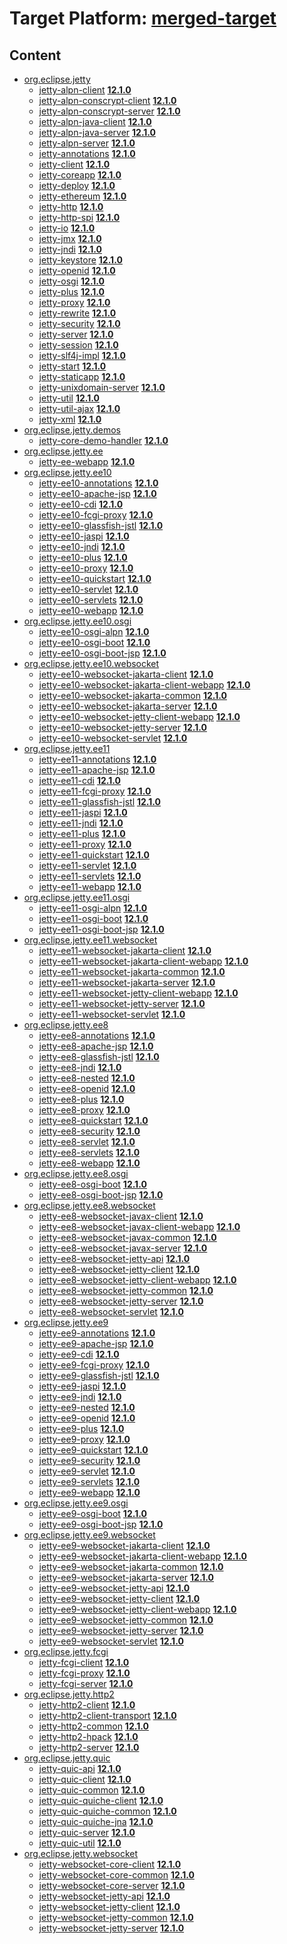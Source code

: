 # Target Platform: [merged-target](https://github.com/eclipse-orbit/orbit-simrel/blob/main/maven-jetty/tp/MavenJetty.target)

## Content
 - [org.eclipse.jetty](https://repo.maven.apache.org/maven2/org/eclipse/jetty/)
    - [jetty-alpn-client](https://repo.maven.apache.org/maven2/org/eclipse/jetty/jetty-alpn-client/) **[12.1.0](https://repo.maven.apache.org/maven2/org/eclipse/jetty/jetty-alpn-client/12.1.0)**
    - [jetty-alpn-conscrypt-client](https://repo.maven.apache.org/maven2/org/eclipse/jetty/jetty-alpn-conscrypt-client/) **[12.1.0](https://repo.maven.apache.org/maven2/org/eclipse/jetty/jetty-alpn-conscrypt-client/12.1.0)**
    - [jetty-alpn-conscrypt-server](https://repo.maven.apache.org/maven2/org/eclipse/jetty/jetty-alpn-conscrypt-server/) **[12.1.0](https://repo.maven.apache.org/maven2/org/eclipse/jetty/jetty-alpn-conscrypt-server/12.1.0)**
    - [jetty-alpn-java-client](https://repo.maven.apache.org/maven2/org/eclipse/jetty/jetty-alpn-java-client/) **[12.1.0](https://repo.maven.apache.org/maven2/org/eclipse/jetty/jetty-alpn-java-client/12.1.0)**
    - [jetty-alpn-java-server](https://repo.maven.apache.org/maven2/org/eclipse/jetty/jetty-alpn-java-server/) **[12.1.0](https://repo.maven.apache.org/maven2/org/eclipse/jetty/jetty-alpn-java-server/12.1.0)**
    - [jetty-alpn-server](https://repo.maven.apache.org/maven2/org/eclipse/jetty/jetty-alpn-server/) **[12.1.0](https://repo.maven.apache.org/maven2/org/eclipse/jetty/jetty-alpn-server/12.1.0)**
    - [jetty-annotations](https://repo.maven.apache.org/maven2/org/eclipse/jetty/jetty-annotations/) **[12.1.0](https://repo.maven.apache.org/maven2/org/eclipse/jetty/jetty-annotations/12.1.0)**
    - [jetty-client](https://repo.maven.apache.org/maven2/org/eclipse/jetty/jetty-client/) **[12.1.0](https://repo.maven.apache.org/maven2/org/eclipse/jetty/jetty-client/12.1.0)**
    - [jetty-coreapp](https://repo.maven.apache.org/maven2/org/eclipse/jetty/jetty-coreapp/) **[12.1.0](https://repo.maven.apache.org/maven2/org/eclipse/jetty/jetty-coreapp/12.1.0)**
    - [jetty-deploy](https://repo.maven.apache.org/maven2/org/eclipse/jetty/jetty-deploy/) **[12.1.0](https://repo.maven.apache.org/maven2/org/eclipse/jetty/jetty-deploy/12.1.0)**
    - [jetty-ethereum](https://repo.maven.apache.org/maven2/org/eclipse/jetty/jetty-ethereum/) **[12.1.0](https://repo.maven.apache.org/maven2/org/eclipse/jetty/jetty-ethereum/12.1.0)**
    - [jetty-http](https://repo.maven.apache.org/maven2/org/eclipse/jetty/jetty-http/) **[12.1.0](https://repo.maven.apache.org/maven2/org/eclipse/jetty/jetty-http/12.1.0)**
    - [jetty-http-spi](https://repo.maven.apache.org/maven2/org/eclipse/jetty/jetty-http-spi/) **[12.1.0](https://repo.maven.apache.org/maven2/org/eclipse/jetty/jetty-http-spi/12.1.0)**
    - [jetty-io](https://repo.maven.apache.org/maven2/org/eclipse/jetty/jetty-io/) **[12.1.0](https://repo.maven.apache.org/maven2/org/eclipse/jetty/jetty-io/12.1.0)**
    - [jetty-jmx](https://repo.maven.apache.org/maven2/org/eclipse/jetty/jetty-jmx/) **[12.1.0](https://repo.maven.apache.org/maven2/org/eclipse/jetty/jetty-jmx/12.1.0)**
    - [jetty-jndi](https://repo.maven.apache.org/maven2/org/eclipse/jetty/jetty-jndi/) **[12.1.0](https://repo.maven.apache.org/maven2/org/eclipse/jetty/jetty-jndi/12.1.0)**
    - [jetty-keystore](https://repo.maven.apache.org/maven2/org/eclipse/jetty/jetty-keystore/) **[12.1.0](https://repo.maven.apache.org/maven2/org/eclipse/jetty/jetty-keystore/12.1.0)**
    - [jetty-openid](https://repo.maven.apache.org/maven2/org/eclipse/jetty/jetty-openid/) **[12.1.0](https://repo.maven.apache.org/maven2/org/eclipse/jetty/jetty-openid/12.1.0)**
    - [jetty-osgi](https://repo.maven.apache.org/maven2/org/eclipse/jetty/jetty-osgi/) **[12.1.0](https://repo.maven.apache.org/maven2/org/eclipse/jetty/jetty-osgi/12.1.0)**
    - [jetty-plus](https://repo.maven.apache.org/maven2/org/eclipse/jetty/jetty-plus/) **[12.1.0](https://repo.maven.apache.org/maven2/org/eclipse/jetty/jetty-plus/12.1.0)**
    - [jetty-proxy](https://repo.maven.apache.org/maven2/org/eclipse/jetty/jetty-proxy/) **[12.1.0](https://repo.maven.apache.org/maven2/org/eclipse/jetty/jetty-proxy/12.1.0)**
    - [jetty-rewrite](https://repo.maven.apache.org/maven2/org/eclipse/jetty/jetty-rewrite/) **[12.1.0](https://repo.maven.apache.org/maven2/org/eclipse/jetty/jetty-rewrite/12.1.0)**
    - [jetty-security](https://repo.maven.apache.org/maven2/org/eclipse/jetty/jetty-security/) **[12.1.0](https://repo.maven.apache.org/maven2/org/eclipse/jetty/jetty-security/12.1.0)**
    - [jetty-server](https://repo.maven.apache.org/maven2/org/eclipse/jetty/jetty-server/) **[12.1.0](https://repo.maven.apache.org/maven2/org/eclipse/jetty/jetty-server/12.1.0)**
    - [jetty-session](https://repo.maven.apache.org/maven2/org/eclipse/jetty/jetty-session/) **[12.1.0](https://repo.maven.apache.org/maven2/org/eclipse/jetty/jetty-session/12.1.0)**
    - [jetty-slf4j-impl](https://repo.maven.apache.org/maven2/org/eclipse/jetty/jetty-slf4j-impl/) **[12.1.0](https://repo.maven.apache.org/maven2/org/eclipse/jetty/jetty-slf4j-impl/12.1.0)**
    - [jetty-start](https://repo.maven.apache.org/maven2/org/eclipse/jetty/jetty-start/) **[12.1.0](https://repo.maven.apache.org/maven2/org/eclipse/jetty/jetty-start/12.1.0)**
    - [jetty-staticapp](https://repo.maven.apache.org/maven2/org/eclipse/jetty/jetty-staticapp/) **[12.1.0](https://repo.maven.apache.org/maven2/org/eclipse/jetty/jetty-staticapp/12.1.0)**
    - [jetty-unixdomain-server](https://repo.maven.apache.org/maven2/org/eclipse/jetty/jetty-unixdomain-server/) **[12.1.0](https://repo.maven.apache.org/maven2/org/eclipse/jetty/jetty-unixdomain-server/12.1.0)**
    - [jetty-util](https://repo.maven.apache.org/maven2/org/eclipse/jetty/jetty-util/) **[12.1.0](https://repo.maven.apache.org/maven2/org/eclipse/jetty/jetty-util/12.1.0)**
    - [jetty-util-ajax](https://repo.maven.apache.org/maven2/org/eclipse/jetty/jetty-util-ajax/) **[12.1.0](https://repo.maven.apache.org/maven2/org/eclipse/jetty/jetty-util-ajax/12.1.0)**
    - [jetty-xml](https://repo.maven.apache.org/maven2/org/eclipse/jetty/jetty-xml/) **[12.1.0](https://repo.maven.apache.org/maven2/org/eclipse/jetty/jetty-xml/12.1.0)**
 - [org.eclipse.jetty.demos](https://repo.maven.apache.org/maven2/org/eclipse/jetty/demos/)
    - [jetty-core-demo-handler](https://repo.maven.apache.org/maven2/org/eclipse/jetty/demos/jetty-core-demo-handler/) **[12.1.0](https://repo.maven.apache.org/maven2/org/eclipse/jetty/demos/jetty-core-demo-handler/12.1.0)**
 - [org.eclipse.jetty.ee](https://repo.maven.apache.org/maven2/org/eclipse/jetty/ee/)
    - [jetty-ee-webapp](https://repo.maven.apache.org/maven2/org/eclipse/jetty/ee/jetty-ee-webapp/) **[12.1.0](https://repo.maven.apache.org/maven2/org/eclipse/jetty/ee/jetty-ee-webapp/12.1.0)**
 - [org.eclipse.jetty.ee10](https://repo.maven.apache.org/maven2/org/eclipse/jetty/ee10/)
    - [jetty-ee10-annotations](https://repo.maven.apache.org/maven2/org/eclipse/jetty/ee10/jetty-ee10-annotations/) **[12.1.0](https://repo.maven.apache.org/maven2/org/eclipse/jetty/ee10/jetty-ee10-annotations/12.1.0)**
    - [jetty-ee10-apache-jsp](https://repo.maven.apache.org/maven2/org/eclipse/jetty/ee10/jetty-ee10-apache-jsp/) **[12.1.0](https://repo.maven.apache.org/maven2/org/eclipse/jetty/ee10/jetty-ee10-apache-jsp/12.1.0)**
    - [jetty-ee10-cdi](https://repo.maven.apache.org/maven2/org/eclipse/jetty/ee10/jetty-ee10-cdi/) **[12.1.0](https://repo.maven.apache.org/maven2/org/eclipse/jetty/ee10/jetty-ee10-cdi/12.1.0)**
    - [jetty-ee10-fcgi-proxy](https://repo.maven.apache.org/maven2/org/eclipse/jetty/ee10/jetty-ee10-fcgi-proxy/) **[12.1.0](https://repo.maven.apache.org/maven2/org/eclipse/jetty/ee10/jetty-ee10-fcgi-proxy/12.1.0)**
    - [jetty-ee10-glassfish-jstl](https://repo.maven.apache.org/maven2/org/eclipse/jetty/ee10/jetty-ee10-glassfish-jstl/) **[12.1.0](https://repo.maven.apache.org/maven2/org/eclipse/jetty/ee10/jetty-ee10-glassfish-jstl/12.1.0)**
    - [jetty-ee10-jaspi](https://repo.maven.apache.org/maven2/org/eclipse/jetty/ee10/jetty-ee10-jaspi/) **[12.1.0](https://repo.maven.apache.org/maven2/org/eclipse/jetty/ee10/jetty-ee10-jaspi/12.1.0)**
    - [jetty-ee10-jndi](https://repo.maven.apache.org/maven2/org/eclipse/jetty/ee10/jetty-ee10-jndi/) **[12.1.0](https://repo.maven.apache.org/maven2/org/eclipse/jetty/ee10/jetty-ee10-jndi/12.1.0)**
    - [jetty-ee10-plus](https://repo.maven.apache.org/maven2/org/eclipse/jetty/ee10/jetty-ee10-plus/) **[12.1.0](https://repo.maven.apache.org/maven2/org/eclipse/jetty/ee10/jetty-ee10-plus/12.1.0)**
    - [jetty-ee10-proxy](https://repo.maven.apache.org/maven2/org/eclipse/jetty/ee10/jetty-ee10-proxy/) **[12.1.0](https://repo.maven.apache.org/maven2/org/eclipse/jetty/ee10/jetty-ee10-proxy/12.1.0)**
    - [jetty-ee10-quickstart](https://repo.maven.apache.org/maven2/org/eclipse/jetty/ee10/jetty-ee10-quickstart/) **[12.1.0](https://repo.maven.apache.org/maven2/org/eclipse/jetty/ee10/jetty-ee10-quickstart/12.1.0)**
    - [jetty-ee10-servlet](https://repo.maven.apache.org/maven2/org/eclipse/jetty/ee10/jetty-ee10-servlet/) **[12.1.0](https://repo.maven.apache.org/maven2/org/eclipse/jetty/ee10/jetty-ee10-servlet/12.1.0)**
    - [jetty-ee10-servlets](https://repo.maven.apache.org/maven2/org/eclipse/jetty/ee10/jetty-ee10-servlets/) **[12.1.0](https://repo.maven.apache.org/maven2/org/eclipse/jetty/ee10/jetty-ee10-servlets/12.1.0)**
    - [jetty-ee10-webapp](https://repo.maven.apache.org/maven2/org/eclipse/jetty/ee10/jetty-ee10-webapp/) **[12.1.0](https://repo.maven.apache.org/maven2/org/eclipse/jetty/ee10/jetty-ee10-webapp/12.1.0)**
 - [org.eclipse.jetty.ee10.osgi](https://repo.maven.apache.org/maven2/org/eclipse/jetty/ee10/osgi/)
    - [jetty-ee10-osgi-alpn](https://repo.maven.apache.org/maven2/org/eclipse/jetty/ee10/osgi/jetty-ee10-osgi-alpn/) **[12.1.0](https://repo.maven.apache.org/maven2/org/eclipse/jetty/ee10/osgi/jetty-ee10-osgi-alpn/12.1.0)**
    - [jetty-ee10-osgi-boot](https://repo.maven.apache.org/maven2/org/eclipse/jetty/ee10/osgi/jetty-ee10-osgi-boot/) **[12.1.0](https://repo.maven.apache.org/maven2/org/eclipse/jetty/ee10/osgi/jetty-ee10-osgi-boot/12.1.0)**
    - [jetty-ee10-osgi-boot-jsp](https://repo.maven.apache.org/maven2/org/eclipse/jetty/ee10/osgi/jetty-ee10-osgi-boot-jsp/) **[12.1.0](https://repo.maven.apache.org/maven2/org/eclipse/jetty/ee10/osgi/jetty-ee10-osgi-boot-jsp/12.1.0)**
 - [org.eclipse.jetty.ee10.websocket](https://repo.maven.apache.org/maven2/org/eclipse/jetty/ee10/websocket/)
    - [jetty-ee10-websocket-jakarta-client](https://repo.maven.apache.org/maven2/org/eclipse/jetty/ee10/websocket/jetty-ee10-websocket-jakarta-client/) **[12.1.0](https://repo.maven.apache.org/maven2/org/eclipse/jetty/ee10/websocket/jetty-ee10-websocket-jakarta-client/12.1.0)**
    - [jetty-ee10-websocket-jakarta-client-webapp](https://repo.maven.apache.org/maven2/org/eclipse/jetty/ee10/websocket/jetty-ee10-websocket-jakarta-client-webapp/) **[12.1.0](https://repo.maven.apache.org/maven2/org/eclipse/jetty/ee10/websocket/jetty-ee10-websocket-jakarta-client-webapp/12.1.0)**
    - [jetty-ee10-websocket-jakarta-common](https://repo.maven.apache.org/maven2/org/eclipse/jetty/ee10/websocket/jetty-ee10-websocket-jakarta-common/) **[12.1.0](https://repo.maven.apache.org/maven2/org/eclipse/jetty/ee10/websocket/jetty-ee10-websocket-jakarta-common/12.1.0)**
    - [jetty-ee10-websocket-jakarta-server](https://repo.maven.apache.org/maven2/org/eclipse/jetty/ee10/websocket/jetty-ee10-websocket-jakarta-server/) **[12.1.0](https://repo.maven.apache.org/maven2/org/eclipse/jetty/ee10/websocket/jetty-ee10-websocket-jakarta-server/12.1.0)**
    - [jetty-ee10-websocket-jetty-client-webapp](https://repo.maven.apache.org/maven2/org/eclipse/jetty/ee10/websocket/jetty-ee10-websocket-jetty-client-webapp/) **[12.1.0](https://repo.maven.apache.org/maven2/org/eclipse/jetty/ee10/websocket/jetty-ee10-websocket-jetty-client-webapp/12.1.0)**
    - [jetty-ee10-websocket-jetty-server](https://repo.maven.apache.org/maven2/org/eclipse/jetty/ee10/websocket/jetty-ee10-websocket-jetty-server/) **[12.1.0](https://repo.maven.apache.org/maven2/org/eclipse/jetty/ee10/websocket/jetty-ee10-websocket-jetty-server/12.1.0)**
    - [jetty-ee10-websocket-servlet](https://repo.maven.apache.org/maven2/org/eclipse/jetty/ee10/websocket/jetty-ee10-websocket-servlet/) **[12.1.0](https://repo.maven.apache.org/maven2/org/eclipse/jetty/ee10/websocket/jetty-ee10-websocket-servlet/12.1.0)**
 - [org.eclipse.jetty.ee11](https://repo.maven.apache.org/maven2/org/eclipse/jetty/ee11/)
    - [jetty-ee11-annotations](https://repo.maven.apache.org/maven2/org/eclipse/jetty/ee11/jetty-ee11-annotations/) **[12.1.0](https://repo.maven.apache.org/maven2/org/eclipse/jetty/ee11/jetty-ee11-annotations/12.1.0)**
    - [jetty-ee11-apache-jsp](https://repo.maven.apache.org/maven2/org/eclipse/jetty/ee11/jetty-ee11-apache-jsp/) **[12.1.0](https://repo.maven.apache.org/maven2/org/eclipse/jetty/ee11/jetty-ee11-apache-jsp/12.1.0)**
    - [jetty-ee11-cdi](https://repo.maven.apache.org/maven2/org/eclipse/jetty/ee11/jetty-ee11-cdi/) **[12.1.0](https://repo.maven.apache.org/maven2/org/eclipse/jetty/ee11/jetty-ee11-cdi/12.1.0)**
    - [jetty-ee11-fcgi-proxy](https://repo.maven.apache.org/maven2/org/eclipse/jetty/ee11/jetty-ee11-fcgi-proxy/) **[12.1.0](https://repo.maven.apache.org/maven2/org/eclipse/jetty/ee11/jetty-ee11-fcgi-proxy/12.1.0)**
    - [jetty-ee11-glassfish-jstl](https://repo.maven.apache.org/maven2/org/eclipse/jetty/ee11/jetty-ee11-glassfish-jstl/) **[12.1.0](https://repo.maven.apache.org/maven2/org/eclipse/jetty/ee11/jetty-ee11-glassfish-jstl/12.1.0)**
    - [jetty-ee11-jaspi](https://repo.maven.apache.org/maven2/org/eclipse/jetty/ee11/jetty-ee11-jaspi/) **[12.1.0](https://repo.maven.apache.org/maven2/org/eclipse/jetty/ee11/jetty-ee11-jaspi/12.1.0)**
    - [jetty-ee11-jndi](https://repo.maven.apache.org/maven2/org/eclipse/jetty/ee11/jetty-ee11-jndi/) **[12.1.0](https://repo.maven.apache.org/maven2/org/eclipse/jetty/ee11/jetty-ee11-jndi/12.1.0)**
    - [jetty-ee11-plus](https://repo.maven.apache.org/maven2/org/eclipse/jetty/ee11/jetty-ee11-plus/) **[12.1.0](https://repo.maven.apache.org/maven2/org/eclipse/jetty/ee11/jetty-ee11-plus/12.1.0)**
    - [jetty-ee11-proxy](https://repo.maven.apache.org/maven2/org/eclipse/jetty/ee11/jetty-ee11-proxy/) **[12.1.0](https://repo.maven.apache.org/maven2/org/eclipse/jetty/ee11/jetty-ee11-proxy/12.1.0)**
    - [jetty-ee11-quickstart](https://repo.maven.apache.org/maven2/org/eclipse/jetty/ee11/jetty-ee11-quickstart/) **[12.1.0](https://repo.maven.apache.org/maven2/org/eclipse/jetty/ee11/jetty-ee11-quickstart/12.1.0)**
    - [jetty-ee11-servlet](https://repo.maven.apache.org/maven2/org/eclipse/jetty/ee11/jetty-ee11-servlet/) **[12.1.0](https://repo.maven.apache.org/maven2/org/eclipse/jetty/ee11/jetty-ee11-servlet/12.1.0)**
    - [jetty-ee11-servlets](https://repo.maven.apache.org/maven2/org/eclipse/jetty/ee11/jetty-ee11-servlets/) **[12.1.0](https://repo.maven.apache.org/maven2/org/eclipse/jetty/ee11/jetty-ee11-servlets/12.1.0)**
    - [jetty-ee11-webapp](https://repo.maven.apache.org/maven2/org/eclipse/jetty/ee11/jetty-ee11-webapp/) **[12.1.0](https://repo.maven.apache.org/maven2/org/eclipse/jetty/ee11/jetty-ee11-webapp/12.1.0)**
 - [org.eclipse.jetty.ee11.osgi](https://repo.maven.apache.org/maven2/org/eclipse/jetty/ee11/osgi/)
    - [jetty-ee11-osgi-alpn](https://repo.maven.apache.org/maven2/org/eclipse/jetty/ee11/osgi/jetty-ee11-osgi-alpn/) **[12.1.0](https://repo.maven.apache.org/maven2/org/eclipse/jetty/ee11/osgi/jetty-ee11-osgi-alpn/12.1.0)**
    - [jetty-ee11-osgi-boot](https://repo.maven.apache.org/maven2/org/eclipse/jetty/ee11/osgi/jetty-ee11-osgi-boot/) **[12.1.0](https://repo.maven.apache.org/maven2/org/eclipse/jetty/ee11/osgi/jetty-ee11-osgi-boot/12.1.0)**
    - [jetty-ee11-osgi-boot-jsp](https://repo.maven.apache.org/maven2/org/eclipse/jetty/ee11/osgi/jetty-ee11-osgi-boot-jsp/) **[12.1.0](https://repo.maven.apache.org/maven2/org/eclipse/jetty/ee11/osgi/jetty-ee11-osgi-boot-jsp/12.1.0)**
 - [org.eclipse.jetty.ee11.websocket](https://repo.maven.apache.org/maven2/org/eclipse/jetty/ee11/websocket/)
    - [jetty-ee11-websocket-jakarta-client](https://repo.maven.apache.org/maven2/org/eclipse/jetty/ee11/websocket/jetty-ee11-websocket-jakarta-client/) **[12.1.0](https://repo.maven.apache.org/maven2/org/eclipse/jetty/ee11/websocket/jetty-ee11-websocket-jakarta-client/12.1.0)**
    - [jetty-ee11-websocket-jakarta-client-webapp](https://repo.maven.apache.org/maven2/org/eclipse/jetty/ee11/websocket/jetty-ee11-websocket-jakarta-client-webapp/) **[12.1.0](https://repo.maven.apache.org/maven2/org/eclipse/jetty/ee11/websocket/jetty-ee11-websocket-jakarta-client-webapp/12.1.0)**
    - [jetty-ee11-websocket-jakarta-common](https://repo.maven.apache.org/maven2/org/eclipse/jetty/ee11/websocket/jetty-ee11-websocket-jakarta-common/) **[12.1.0](https://repo.maven.apache.org/maven2/org/eclipse/jetty/ee11/websocket/jetty-ee11-websocket-jakarta-common/12.1.0)**
    - [jetty-ee11-websocket-jakarta-server](https://repo.maven.apache.org/maven2/org/eclipse/jetty/ee11/websocket/jetty-ee11-websocket-jakarta-server/) **[12.1.0](https://repo.maven.apache.org/maven2/org/eclipse/jetty/ee11/websocket/jetty-ee11-websocket-jakarta-server/12.1.0)**
    - [jetty-ee11-websocket-jetty-client-webapp](https://repo.maven.apache.org/maven2/org/eclipse/jetty/ee11/websocket/jetty-ee11-websocket-jetty-client-webapp/) **[12.1.0](https://repo.maven.apache.org/maven2/org/eclipse/jetty/ee11/websocket/jetty-ee11-websocket-jetty-client-webapp/12.1.0)**
    - [jetty-ee11-websocket-jetty-server](https://repo.maven.apache.org/maven2/org/eclipse/jetty/ee11/websocket/jetty-ee11-websocket-jetty-server/) **[12.1.0](https://repo.maven.apache.org/maven2/org/eclipse/jetty/ee11/websocket/jetty-ee11-websocket-jetty-server/12.1.0)**
    - [jetty-ee11-websocket-servlet](https://repo.maven.apache.org/maven2/org/eclipse/jetty/ee11/websocket/jetty-ee11-websocket-servlet/) **[12.1.0](https://repo.maven.apache.org/maven2/org/eclipse/jetty/ee11/websocket/jetty-ee11-websocket-servlet/12.1.0)**
 - [org.eclipse.jetty.ee8](https://repo.maven.apache.org/maven2/org/eclipse/jetty/ee8/)
    - [jetty-ee8-annotations](https://repo.maven.apache.org/maven2/org/eclipse/jetty/ee8/jetty-ee8-annotations/) **[12.1.0](https://repo.maven.apache.org/maven2/org/eclipse/jetty/ee8/jetty-ee8-annotations/12.1.0)**
    - [jetty-ee8-apache-jsp](https://repo.maven.apache.org/maven2/org/eclipse/jetty/ee8/jetty-ee8-apache-jsp/) **[12.1.0](https://repo.maven.apache.org/maven2/org/eclipse/jetty/ee8/jetty-ee8-apache-jsp/12.1.0)**
    - [jetty-ee8-glassfish-jstl](https://repo.maven.apache.org/maven2/org/eclipse/jetty/ee8/jetty-ee8-glassfish-jstl/) **[12.1.0](https://repo.maven.apache.org/maven2/org/eclipse/jetty/ee8/jetty-ee8-glassfish-jstl/12.1.0)**
    - [jetty-ee8-jndi](https://repo.maven.apache.org/maven2/org/eclipse/jetty/ee8/jetty-ee8-jndi/) **[12.1.0](https://repo.maven.apache.org/maven2/org/eclipse/jetty/ee8/jetty-ee8-jndi/12.1.0)**
    - [jetty-ee8-nested](https://repo.maven.apache.org/maven2/org/eclipse/jetty/ee8/jetty-ee8-nested/) **[12.1.0](https://repo.maven.apache.org/maven2/org/eclipse/jetty/ee8/jetty-ee8-nested/12.1.0)**
    - [jetty-ee8-openid](https://repo.maven.apache.org/maven2/org/eclipse/jetty/ee8/jetty-ee8-openid/) **[12.1.0](https://repo.maven.apache.org/maven2/org/eclipse/jetty/ee8/jetty-ee8-openid/12.1.0)**
    - [jetty-ee8-plus](https://repo.maven.apache.org/maven2/org/eclipse/jetty/ee8/jetty-ee8-plus/) **[12.1.0](https://repo.maven.apache.org/maven2/org/eclipse/jetty/ee8/jetty-ee8-plus/12.1.0)**
    - [jetty-ee8-proxy](https://repo.maven.apache.org/maven2/org/eclipse/jetty/ee8/jetty-ee8-proxy/) **[12.1.0](https://repo.maven.apache.org/maven2/org/eclipse/jetty/ee8/jetty-ee8-proxy/12.1.0)**
    - [jetty-ee8-quickstart](https://repo.maven.apache.org/maven2/org/eclipse/jetty/ee8/jetty-ee8-quickstart/) **[12.1.0](https://repo.maven.apache.org/maven2/org/eclipse/jetty/ee8/jetty-ee8-quickstart/12.1.0)**
    - [jetty-ee8-security](https://repo.maven.apache.org/maven2/org/eclipse/jetty/ee8/jetty-ee8-security/) **[12.1.0](https://repo.maven.apache.org/maven2/org/eclipse/jetty/ee8/jetty-ee8-security/12.1.0)**
    - [jetty-ee8-servlet](https://repo.maven.apache.org/maven2/org/eclipse/jetty/ee8/jetty-ee8-servlet/) **[12.1.0](https://repo.maven.apache.org/maven2/org/eclipse/jetty/ee8/jetty-ee8-servlet/12.1.0)**
    - [jetty-ee8-servlets](https://repo.maven.apache.org/maven2/org/eclipse/jetty/ee8/jetty-ee8-servlets/) **[12.1.0](https://repo.maven.apache.org/maven2/org/eclipse/jetty/ee8/jetty-ee8-servlets/12.1.0)**
    - [jetty-ee8-webapp](https://repo.maven.apache.org/maven2/org/eclipse/jetty/ee8/jetty-ee8-webapp/) **[12.1.0](https://repo.maven.apache.org/maven2/org/eclipse/jetty/ee8/jetty-ee8-webapp/12.1.0)**
 - [org.eclipse.jetty.ee8.osgi](https://repo.maven.apache.org/maven2/org/eclipse/jetty/ee8/osgi/)
    - [jetty-ee8-osgi-boot](https://repo.maven.apache.org/maven2/org/eclipse/jetty/ee8/osgi/jetty-ee8-osgi-boot/) **[12.1.0](https://repo.maven.apache.org/maven2/org/eclipse/jetty/ee8/osgi/jetty-ee8-osgi-boot/12.1.0)**
    - [jetty-ee8-osgi-boot-jsp](https://repo.maven.apache.org/maven2/org/eclipse/jetty/ee8/osgi/jetty-ee8-osgi-boot-jsp/) **[12.1.0](https://repo.maven.apache.org/maven2/org/eclipse/jetty/ee8/osgi/jetty-ee8-osgi-boot-jsp/12.1.0)**
 - [org.eclipse.jetty.ee8.websocket](https://repo.maven.apache.org/maven2/org/eclipse/jetty/ee8/websocket/)
    - [jetty-ee8-websocket-javax-client](https://repo.maven.apache.org/maven2/org/eclipse/jetty/ee8/websocket/jetty-ee8-websocket-javax-client/) **[12.1.0](https://repo.maven.apache.org/maven2/org/eclipse/jetty/ee8/websocket/jetty-ee8-websocket-javax-client/12.1.0)**
    - [jetty-ee8-websocket-javax-client-webapp](https://repo.maven.apache.org/maven2/org/eclipse/jetty/ee8/websocket/jetty-ee8-websocket-javax-client-webapp/) **[12.1.0](https://repo.maven.apache.org/maven2/org/eclipse/jetty/ee8/websocket/jetty-ee8-websocket-javax-client-webapp/12.1.0)**
    - [jetty-ee8-websocket-javax-common](https://repo.maven.apache.org/maven2/org/eclipse/jetty/ee8/websocket/jetty-ee8-websocket-javax-common/) **[12.1.0](https://repo.maven.apache.org/maven2/org/eclipse/jetty/ee8/websocket/jetty-ee8-websocket-javax-common/12.1.0)**
    - [jetty-ee8-websocket-javax-server](https://repo.maven.apache.org/maven2/org/eclipse/jetty/ee8/websocket/jetty-ee8-websocket-javax-server/) **[12.1.0](https://repo.maven.apache.org/maven2/org/eclipse/jetty/ee8/websocket/jetty-ee8-websocket-javax-server/12.1.0)**
    - [jetty-ee8-websocket-jetty-api](https://repo.maven.apache.org/maven2/org/eclipse/jetty/ee8/websocket/jetty-ee8-websocket-jetty-api/) **[12.1.0](https://repo.maven.apache.org/maven2/org/eclipse/jetty/ee8/websocket/jetty-ee8-websocket-jetty-api/12.1.0)**
    - [jetty-ee8-websocket-jetty-client](https://repo.maven.apache.org/maven2/org/eclipse/jetty/ee8/websocket/jetty-ee8-websocket-jetty-client/) **[12.1.0](https://repo.maven.apache.org/maven2/org/eclipse/jetty/ee8/websocket/jetty-ee8-websocket-jetty-client/12.1.0)**
    - [jetty-ee8-websocket-jetty-client-webapp](https://repo.maven.apache.org/maven2/org/eclipse/jetty/ee8/websocket/jetty-ee8-websocket-jetty-client-webapp/) **[12.1.0](https://repo.maven.apache.org/maven2/org/eclipse/jetty/ee8/websocket/jetty-ee8-websocket-jetty-client-webapp/12.1.0)**
    - [jetty-ee8-websocket-jetty-common](https://repo.maven.apache.org/maven2/org/eclipse/jetty/ee8/websocket/jetty-ee8-websocket-jetty-common/) **[12.1.0](https://repo.maven.apache.org/maven2/org/eclipse/jetty/ee8/websocket/jetty-ee8-websocket-jetty-common/12.1.0)**
    - [jetty-ee8-websocket-jetty-server](https://repo.maven.apache.org/maven2/org/eclipse/jetty/ee8/websocket/jetty-ee8-websocket-jetty-server/) **[12.1.0](https://repo.maven.apache.org/maven2/org/eclipse/jetty/ee8/websocket/jetty-ee8-websocket-jetty-server/12.1.0)**
    - [jetty-ee8-websocket-servlet](https://repo.maven.apache.org/maven2/org/eclipse/jetty/ee8/websocket/jetty-ee8-websocket-servlet/) **[12.1.0](https://repo.maven.apache.org/maven2/org/eclipse/jetty/ee8/websocket/jetty-ee8-websocket-servlet/12.1.0)**
 - [org.eclipse.jetty.ee9](https://repo.maven.apache.org/maven2/org/eclipse/jetty/ee9/)
    - [jetty-ee9-annotations](https://repo.maven.apache.org/maven2/org/eclipse/jetty/ee9/jetty-ee9-annotations/) **[12.1.0](https://repo.maven.apache.org/maven2/org/eclipse/jetty/ee9/jetty-ee9-annotations/12.1.0)**
    - [jetty-ee9-apache-jsp](https://repo.maven.apache.org/maven2/org/eclipse/jetty/ee9/jetty-ee9-apache-jsp/) **[12.1.0](https://repo.maven.apache.org/maven2/org/eclipse/jetty/ee9/jetty-ee9-apache-jsp/12.1.0)**
    - [jetty-ee9-cdi](https://repo.maven.apache.org/maven2/org/eclipse/jetty/ee9/jetty-ee9-cdi/) **[12.1.0](https://repo.maven.apache.org/maven2/org/eclipse/jetty/ee9/jetty-ee9-cdi/12.1.0)**
    - [jetty-ee9-fcgi-proxy](https://repo.maven.apache.org/maven2/org/eclipse/jetty/ee9/jetty-ee9-fcgi-proxy/) **[12.1.0](https://repo.maven.apache.org/maven2/org/eclipse/jetty/ee9/jetty-ee9-fcgi-proxy/12.1.0)**
    - [jetty-ee9-glassfish-jstl](https://repo.maven.apache.org/maven2/org/eclipse/jetty/ee9/jetty-ee9-glassfish-jstl/) **[12.1.0](https://repo.maven.apache.org/maven2/org/eclipse/jetty/ee9/jetty-ee9-glassfish-jstl/12.1.0)**
    - [jetty-ee9-jaspi](https://repo.maven.apache.org/maven2/org/eclipse/jetty/ee9/jetty-ee9-jaspi/) **[12.1.0](https://repo.maven.apache.org/maven2/org/eclipse/jetty/ee9/jetty-ee9-jaspi/12.1.0)**
    - [jetty-ee9-jndi](https://repo.maven.apache.org/maven2/org/eclipse/jetty/ee9/jetty-ee9-jndi/) **[12.1.0](https://repo.maven.apache.org/maven2/org/eclipse/jetty/ee9/jetty-ee9-jndi/12.1.0)**
    - [jetty-ee9-nested](https://repo.maven.apache.org/maven2/org/eclipse/jetty/ee9/jetty-ee9-nested/) **[12.1.0](https://repo.maven.apache.org/maven2/org/eclipse/jetty/ee9/jetty-ee9-nested/12.1.0)**
    - [jetty-ee9-openid](https://repo.maven.apache.org/maven2/org/eclipse/jetty/ee9/jetty-ee9-openid/) **[12.1.0](https://repo.maven.apache.org/maven2/org/eclipse/jetty/ee9/jetty-ee9-openid/12.1.0)**
    - [jetty-ee9-plus](https://repo.maven.apache.org/maven2/org/eclipse/jetty/ee9/jetty-ee9-plus/) **[12.1.0](https://repo.maven.apache.org/maven2/org/eclipse/jetty/ee9/jetty-ee9-plus/12.1.0)**
    - [jetty-ee9-proxy](https://repo.maven.apache.org/maven2/org/eclipse/jetty/ee9/jetty-ee9-proxy/) **[12.1.0](https://repo.maven.apache.org/maven2/org/eclipse/jetty/ee9/jetty-ee9-proxy/12.1.0)**
    - [jetty-ee9-quickstart](https://repo.maven.apache.org/maven2/org/eclipse/jetty/ee9/jetty-ee9-quickstart/) **[12.1.0](https://repo.maven.apache.org/maven2/org/eclipse/jetty/ee9/jetty-ee9-quickstart/12.1.0)**
    - [jetty-ee9-security](https://repo.maven.apache.org/maven2/org/eclipse/jetty/ee9/jetty-ee9-security/) **[12.1.0](https://repo.maven.apache.org/maven2/org/eclipse/jetty/ee9/jetty-ee9-security/12.1.0)**
    - [jetty-ee9-servlet](https://repo.maven.apache.org/maven2/org/eclipse/jetty/ee9/jetty-ee9-servlet/) **[12.1.0](https://repo.maven.apache.org/maven2/org/eclipse/jetty/ee9/jetty-ee9-servlet/12.1.0)**
    - [jetty-ee9-servlets](https://repo.maven.apache.org/maven2/org/eclipse/jetty/ee9/jetty-ee9-servlets/) **[12.1.0](https://repo.maven.apache.org/maven2/org/eclipse/jetty/ee9/jetty-ee9-servlets/12.1.0)**
    - [jetty-ee9-webapp](https://repo.maven.apache.org/maven2/org/eclipse/jetty/ee9/jetty-ee9-webapp/) **[12.1.0](https://repo.maven.apache.org/maven2/org/eclipse/jetty/ee9/jetty-ee9-webapp/12.1.0)**
 - [org.eclipse.jetty.ee9.osgi](https://repo.maven.apache.org/maven2/org/eclipse/jetty/ee9/osgi/)
    - [jetty-ee9-osgi-boot](https://repo.maven.apache.org/maven2/org/eclipse/jetty/ee9/osgi/jetty-ee9-osgi-boot/) **[12.1.0](https://repo.maven.apache.org/maven2/org/eclipse/jetty/ee9/osgi/jetty-ee9-osgi-boot/12.1.0)**
    - [jetty-ee9-osgi-boot-jsp](https://repo.maven.apache.org/maven2/org/eclipse/jetty/ee9/osgi/jetty-ee9-osgi-boot-jsp/) **[12.1.0](https://repo.maven.apache.org/maven2/org/eclipse/jetty/ee9/osgi/jetty-ee9-osgi-boot-jsp/12.1.0)**
 - [org.eclipse.jetty.ee9.websocket](https://repo.maven.apache.org/maven2/org/eclipse/jetty/ee9/websocket/)
    - [jetty-ee9-websocket-jakarta-client](https://repo.maven.apache.org/maven2/org/eclipse/jetty/ee9/websocket/jetty-ee9-websocket-jakarta-client/) **[12.1.0](https://repo.maven.apache.org/maven2/org/eclipse/jetty/ee9/websocket/jetty-ee9-websocket-jakarta-client/12.1.0)**
    - [jetty-ee9-websocket-jakarta-client-webapp](https://repo.maven.apache.org/maven2/org/eclipse/jetty/ee9/websocket/jetty-ee9-websocket-jakarta-client-webapp/) **[12.1.0](https://repo.maven.apache.org/maven2/org/eclipse/jetty/ee9/websocket/jetty-ee9-websocket-jakarta-client-webapp/12.1.0)**
    - [jetty-ee9-websocket-jakarta-common](https://repo.maven.apache.org/maven2/org/eclipse/jetty/ee9/websocket/jetty-ee9-websocket-jakarta-common/) **[12.1.0](https://repo.maven.apache.org/maven2/org/eclipse/jetty/ee9/websocket/jetty-ee9-websocket-jakarta-common/12.1.0)**
    - [jetty-ee9-websocket-jakarta-server](https://repo.maven.apache.org/maven2/org/eclipse/jetty/ee9/websocket/jetty-ee9-websocket-jakarta-server/) **[12.1.0](https://repo.maven.apache.org/maven2/org/eclipse/jetty/ee9/websocket/jetty-ee9-websocket-jakarta-server/12.1.0)**
    - [jetty-ee9-websocket-jetty-api](https://repo.maven.apache.org/maven2/org/eclipse/jetty/ee9/websocket/jetty-ee9-websocket-jetty-api/) **[12.1.0](https://repo.maven.apache.org/maven2/org/eclipse/jetty/ee9/websocket/jetty-ee9-websocket-jetty-api/12.1.0)**
    - [jetty-ee9-websocket-jetty-client](https://repo.maven.apache.org/maven2/org/eclipse/jetty/ee9/websocket/jetty-ee9-websocket-jetty-client/) **[12.1.0](https://repo.maven.apache.org/maven2/org/eclipse/jetty/ee9/websocket/jetty-ee9-websocket-jetty-client/12.1.0)**
    - [jetty-ee9-websocket-jetty-client-webapp](https://repo.maven.apache.org/maven2/org/eclipse/jetty/ee9/websocket/jetty-ee9-websocket-jetty-client-webapp/) **[12.1.0](https://repo.maven.apache.org/maven2/org/eclipse/jetty/ee9/websocket/jetty-ee9-websocket-jetty-client-webapp/12.1.0)**
    - [jetty-ee9-websocket-jetty-common](https://repo.maven.apache.org/maven2/org/eclipse/jetty/ee9/websocket/jetty-ee9-websocket-jetty-common/) **[12.1.0](https://repo.maven.apache.org/maven2/org/eclipse/jetty/ee9/websocket/jetty-ee9-websocket-jetty-common/12.1.0)**
    - [jetty-ee9-websocket-jetty-server](https://repo.maven.apache.org/maven2/org/eclipse/jetty/ee9/websocket/jetty-ee9-websocket-jetty-server/) **[12.1.0](https://repo.maven.apache.org/maven2/org/eclipse/jetty/ee9/websocket/jetty-ee9-websocket-jetty-server/12.1.0)**
    - [jetty-ee9-websocket-servlet](https://repo.maven.apache.org/maven2/org/eclipse/jetty/ee9/websocket/jetty-ee9-websocket-servlet/) **[12.1.0](https://repo.maven.apache.org/maven2/org/eclipse/jetty/ee9/websocket/jetty-ee9-websocket-servlet/12.1.0)**
 - [org.eclipse.jetty.fcgi](https://repo.maven.apache.org/maven2/org/eclipse/jetty/fcgi/)
    - [jetty-fcgi-client](https://repo.maven.apache.org/maven2/org/eclipse/jetty/fcgi/jetty-fcgi-client/) **[12.1.0](https://repo.maven.apache.org/maven2/org/eclipse/jetty/fcgi/jetty-fcgi-client/12.1.0)**
    - [jetty-fcgi-proxy](https://repo.maven.apache.org/maven2/org/eclipse/jetty/fcgi/jetty-fcgi-proxy/) **[12.1.0](https://repo.maven.apache.org/maven2/org/eclipse/jetty/fcgi/jetty-fcgi-proxy/12.1.0)**
    - [jetty-fcgi-server](https://repo.maven.apache.org/maven2/org/eclipse/jetty/fcgi/jetty-fcgi-server/) **[12.1.0](https://repo.maven.apache.org/maven2/org/eclipse/jetty/fcgi/jetty-fcgi-server/12.1.0)**
 - [org.eclipse.jetty.http2](https://repo.maven.apache.org/maven2/org/eclipse/jetty/http2/)
    - [jetty-http2-client](https://repo.maven.apache.org/maven2/org/eclipse/jetty/http2/jetty-http2-client/) **[12.1.0](https://repo.maven.apache.org/maven2/org/eclipse/jetty/http2/jetty-http2-client/12.1.0)**
    - [jetty-http2-client-transport](https://repo.maven.apache.org/maven2/org/eclipse/jetty/http2/jetty-http2-client-transport/) **[12.1.0](https://repo.maven.apache.org/maven2/org/eclipse/jetty/http2/jetty-http2-client-transport/12.1.0)**
    - [jetty-http2-common](https://repo.maven.apache.org/maven2/org/eclipse/jetty/http2/jetty-http2-common/) **[12.1.0](https://repo.maven.apache.org/maven2/org/eclipse/jetty/http2/jetty-http2-common/12.1.0)**
    - [jetty-http2-hpack](https://repo.maven.apache.org/maven2/org/eclipse/jetty/http2/jetty-http2-hpack/) **[12.1.0](https://repo.maven.apache.org/maven2/org/eclipse/jetty/http2/jetty-http2-hpack/12.1.0)**
    - [jetty-http2-server](https://repo.maven.apache.org/maven2/org/eclipse/jetty/http2/jetty-http2-server/) **[12.1.0](https://repo.maven.apache.org/maven2/org/eclipse/jetty/http2/jetty-http2-server/12.1.0)**
 - [org.eclipse.jetty.quic](https://repo.maven.apache.org/maven2/org/eclipse/jetty/quic/)
    - [jetty-quic-api](https://repo.maven.apache.org/maven2/org/eclipse/jetty/quic/jetty-quic-api/) **[12.1.0](https://repo.maven.apache.org/maven2/org/eclipse/jetty/quic/jetty-quic-api/12.1.0)**
    - [jetty-quic-client](https://repo.maven.apache.org/maven2/org/eclipse/jetty/quic/jetty-quic-client/) **[12.1.0](https://repo.maven.apache.org/maven2/org/eclipse/jetty/quic/jetty-quic-client/12.1.0)**
    - [jetty-quic-common](https://repo.maven.apache.org/maven2/org/eclipse/jetty/quic/jetty-quic-common/) **[12.1.0](https://repo.maven.apache.org/maven2/org/eclipse/jetty/quic/jetty-quic-common/12.1.0)**
    - [jetty-quic-quiche-client](https://repo.maven.apache.org/maven2/org/eclipse/jetty/quic/jetty-quic-quiche-client/) **[12.1.0](https://repo.maven.apache.org/maven2/org/eclipse/jetty/quic/jetty-quic-quiche-client/12.1.0)**
    - [jetty-quic-quiche-common](https://repo.maven.apache.org/maven2/org/eclipse/jetty/quic/jetty-quic-quiche-common/) **[12.1.0](https://repo.maven.apache.org/maven2/org/eclipse/jetty/quic/jetty-quic-quiche-common/12.1.0)**
    - [jetty-quic-quiche-jna](https://repo.maven.apache.org/maven2/org/eclipse/jetty/quic/jetty-quic-quiche-jna/) **[12.1.0](https://repo.maven.apache.org/maven2/org/eclipse/jetty/quic/jetty-quic-quiche-jna/12.1.0)**
    - [jetty-quic-server](https://repo.maven.apache.org/maven2/org/eclipse/jetty/quic/jetty-quic-server/) **[12.1.0](https://repo.maven.apache.org/maven2/org/eclipse/jetty/quic/jetty-quic-server/12.1.0)**
    - [jetty-quic-util](https://repo.maven.apache.org/maven2/org/eclipse/jetty/quic/jetty-quic-util/) **[12.1.0](https://repo.maven.apache.org/maven2/org/eclipse/jetty/quic/jetty-quic-util/12.1.0)**
 - [org.eclipse.jetty.websocket](https://repo.maven.apache.org/maven2/org/eclipse/jetty/websocket/)
    - [jetty-websocket-core-client](https://repo.maven.apache.org/maven2/org/eclipse/jetty/websocket/jetty-websocket-core-client/) **[12.1.0](https://repo.maven.apache.org/maven2/org/eclipse/jetty/websocket/jetty-websocket-core-client/12.1.0)**
    - [jetty-websocket-core-common](https://repo.maven.apache.org/maven2/org/eclipse/jetty/websocket/jetty-websocket-core-common/) **[12.1.0](https://repo.maven.apache.org/maven2/org/eclipse/jetty/websocket/jetty-websocket-core-common/12.1.0)**
    - [jetty-websocket-core-server](https://repo.maven.apache.org/maven2/org/eclipse/jetty/websocket/jetty-websocket-core-server/) **[12.1.0](https://repo.maven.apache.org/maven2/org/eclipse/jetty/websocket/jetty-websocket-core-server/12.1.0)**
    - [jetty-websocket-jetty-api](https://repo.maven.apache.org/maven2/org/eclipse/jetty/websocket/jetty-websocket-jetty-api/) **[12.1.0](https://repo.maven.apache.org/maven2/org/eclipse/jetty/websocket/jetty-websocket-jetty-api/12.1.0)**
    - [jetty-websocket-jetty-client](https://repo.maven.apache.org/maven2/org/eclipse/jetty/websocket/jetty-websocket-jetty-client/) **[12.1.0](https://repo.maven.apache.org/maven2/org/eclipse/jetty/websocket/jetty-websocket-jetty-client/12.1.0)**
    - [jetty-websocket-jetty-common](https://repo.maven.apache.org/maven2/org/eclipse/jetty/websocket/jetty-websocket-jetty-common/) **[12.1.0](https://repo.maven.apache.org/maven2/org/eclipse/jetty/websocket/jetty-websocket-jetty-common/12.1.0)**
    - [jetty-websocket-jetty-server](https://repo.maven.apache.org/maven2/org/eclipse/jetty/websocket/jetty-websocket-jetty-server/) **[12.1.0](https://repo.maven.apache.org/maven2/org/eclipse/jetty/websocket/jetty-websocket-jetty-server/12.1.0)**
